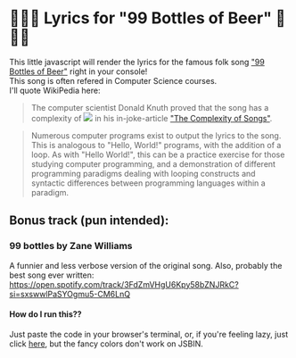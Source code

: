 # 🍻🍻🍻 Lyrics for "99 Bottles of Beer" 🍻🍻🍻

This little javascript will render the lyrics for the famous folk song ["99 Bottles of Beer"](https://en.wikipedia.org/wiki/99_Bottles_of_Beer) right in your console!  
This song is often refered in Computer Science courses.  
I'll quote WikiPedia here:

> The computer scientist Donald Knuth proved that the song has a complexity of <img src="https://latex.codecogs.com/svg.latex?\Large&space;O(logN)" /> in his in-joke-article ["The Complexity of Songs"](http://www.cs.bme.hu/~friedl/alg/knuth_song_complexity.pdf).

> Numerous computer programs exist to output the lyrics to the song. This is analogous to "Hello, World!" programs, with the addition of a loop. As with "Hello World!", this can be a practice exercise for those studying computer programming, and a demonstration of different programming paradigms dealing with looping constructs and syntactic differences between programming languages within a paradigm.

## Bonus track (pun intended):

### 99 bottles by Zane Williams

A funnier and less verbose version of the original song. Also, probably the best song ever written:  
https://open.spotify.com/track/3FdZmVHgU6Kpy58bZNJRkC?si=sxswwlPaSYOgmu5-CM6LnQ

#### How do I run this??

Just paste the code in your browser's terminal, or, if you're feeling lazy, just click [here](https://jsbin.com/xemovewaca/edit?js,console), but the fancy colors don't work on JSBIN.
